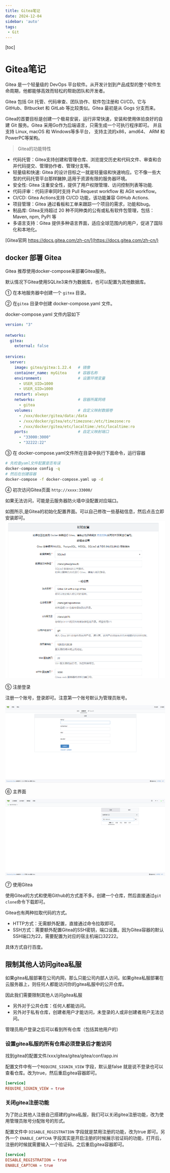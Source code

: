 ```yaml
---
title: Gitea笔记
date: 2024-12-04
sidebar: 'auto'
tags:
 - Git
---
```


[toc]

# Gitea笔记

Gitea 是一个轻量级的 DevOps 平台软件。从开发计划到产品成型的整个软件生命周期，他都能够高效而轻松的帮助团队和开发者。

Gitea 包括 Git 托管、代码审查、团队协作、软件包注册和 CI/CD。它与 GitHub、Bitbucket 和 GitLab 等比较类似。Gitea 最初是从 Gogs 分支而来。

Gitea的首要目标是创建一个极易安装，运行非常快速，安装和使用体验良好的自建 Git 服务。Gitea 采用Go作为后端语言，只需生成一个可执行程序即可。 并且支持 Linux, macOS 和 Windows等多平台， 支持主流的x86，amd64、 ARM 和 PowerPC等架构。

> Gitea的功能特性

- 代码托管：Gitea⽀持创建和管理仓库、浏览提交历史和代码⽂件、审查和合并代码提交、管理协作者、管理分⽀等。
- 轻量级和快速: Gitea 的设计目标之一就是轻量级和快速响应。它不像一些大型的代码托管平台那样臃肿,适用于资源有限的服务器环境。
- 安全性: Gitea 注重安全性，提供了用户权限管理、访问控制列表等功能.
- 代码评审：代码评审同时支持 Pull Request workflow 和 AGit workflow。
- CI/CD: Gitea Actions⽀持 CI/CD 功能，该功能兼容 GitHub Actions.
- 项目管理：Gitea 通过看板和⼯单来跟踪⼀个项⽬的需求，功能和bug。
- 制品库: Gitea支持超过 20 种不同种类的公有或私有软件包管理，包括：Maven, npm, PyPI 等
- 多语言支持：Gitea 提供多种语言界面，适应全球范围内的用户，促进了国际化和本地化。

[Gitea官网 https://docs.gitea.com/zh-cn/](https://docs.gitea.com/zh-cn/)

## docker 部署 Gitea

Gitea 推荐使用docker-compose来部署Gitea服务。

默认情况下Gitea使用SQLite3来作为数据库，也可以配置为其他数据库。

① 在本地服务器中创建一个 `gitea` 目录。

② 在`gitea` 目录中创建 docker-compose.yaml 文件。


docker-compose.yaml 文件内容如下
```yaml
version: "3"

networks:
  gitea:
    external: false

services:
  server:
    image: gitea/gitea:1.22.4   # 镜像
    container_name: myGitea     # 容器名称
    environment:                # 设置环境变量
      - USER_UID=1000
      - USER_GID=1000
    restart: always             
    networks:                   # 容器所属网络
      - gitea
    volumes:                    # 自定义映射数据卷
      - /xxx/docker/gitea/data:/data
      - /xxx/docker/gitea/etc/timezone:/etc/timezone:ro
      - /xxx/docker/gitea/etc/localtime:/etc/localtime:ro
    ports:                      # 自定义映射端口
      - "33000:3000"
      - "32222:22"

```

③ 在 docker-compose.yaml文件所在目录中执行下面命令，运行容器

```bash
# 先检查yaml文件配置是否有误
docker-compose config -q
# 然后在创建容器
docker-compose -f docker-compose.yaml up -d
```

④ 初次访问Gitea页面 `http://xxxx:33000/`

如果无法访问，可能是云服务器防火墙中没配置对应端口。

如图所示,是Gitea的初始化配置界面。可以自己修改一些基础信息，然后点击立即安装即可。
![gitea_20241204172309.png](../blog_img/gitea_20241204172309.png)

⑤ 注册登录

注册一个账号，登录即可。注意第一个账号默认为管理员账号。

![gitea_20241204172725.png](../blog_img/gitea_20241204172725.png)

⑥ 主界面

![gitea_20241204175507.png](../blog_img/gitea_20241204175507.png)

⑦ 使用Gitea

使用Gitea的方式和使用Github的方式差不多。创建一个仓库，然后直接通过`git clone`命令下载即可。

Gitea也有两种拉取代码的方式。
- HTTP方式：无需额外配置，直接通过命令拉取即可。
- SSH方式：需要额外配置Gitea的SSH密钥，端口设置。因为Gitea容器的默认SSH端口为22，需要配置为对应的宿主机端口32222。

具体方式自行百度。

## 限制其他人访问gitea私服

如果gitea私服部署在公司内网，那么只能公司内部人访问。如果gitea私服部署在云服务器上，则任何人都能访问你的gitea私服中的公开仓库。

因此我们需要限制其他人访问gitea私服

- 另外对于公共仓库：任何人都能访问。
- 另外对于私有仓库，创建者用户才能访问，未登录的人或非创建者用户无法访问。

管理员用户登录之后可以看到所有仓库（包括其他用户的）

### 设置gitea私服的所有仓库必须登录后才能访问

找到gitea的配置文件/xxx/gitea/gitea/gitea/conf/app.ini

配置文件中有一个`REQUIRE_SIGNIN_VIEW` 字段，默认是false 就是说不登录也可以查看仓库。改为true，然后重启gitea容器即可。

```conf
[service]
REQUIRE_SIGNIN_VIEW = true
```

### 关闭gitea注册功能

为了防止其他人注册自己搭建的gitea私服，我们可以关闭gitea注册功能，改为使用管理员账号分配账号的形式。

配置文件中 `DISABLE_REGISTRATION` 字段就是禁用注册的功能，改为true 即可。另外一个 `ENABLE_CAPTCHA` 字段其实是开启注册的时候展示验证码的功能，打开后，注册的时候就需要输入一个验证码。之后重启gitea容器即可。

```conf
[service]
DISABLE_REGISTRATION = true
ENABLE_CAPTCHA = true
```




